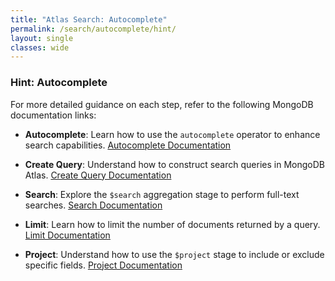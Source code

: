 ```yaml
---
title: "Atlas Search: Autocomplete"
permalink: /search/autocomplete/hint/
layout: single
classes: wide
---
```


### Hint: Autocomplete

For more detailed guidance on each step, refer to the following MongoDB documentation links:

- **Autocomplete**: Learn how to use the `autocomplete` operator to enhance search capabilities.
  [Autocomplete Documentation](https://www.mongodb.com/docs/atlas/atlas-search/field-types/autocomplete-type/)
  
- **Create Query**: Understand how to construct search queries in MongoDB Atlas.
  [Create Query Documentation](https://www.mongodb.com/docs/atlas/atlas-search/create-queries/)
  
- **Search**: Explore the `$search` aggregation stage to perform full-text searches.
  [Search Documentation](https://www.mongodb.com/docs/atlas/atlas-search/aggregation-stages/search/)
  
- **Limit**: Learn how to limit the number of documents returned by a query.
  [Limit Documentation](https://www.mongodb.com/docs/manual/reference/operator/aggregation/limit/)
  
- **Project**: Understand how to use the `$project` stage to include or exclude specific fields.
  [Project Documentation](https://www.mongodb.com/docs/manual/reference/operator/aggregation/project/)
